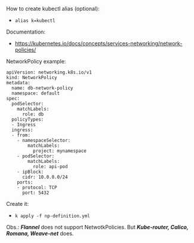 How to create kubectl alias (optional):
- `alias k=kubectl`

Documentation:
- https://kubernetes.io/docs/concepts/services-networking/network-policies/

NetworkPolicy example:
  ```
  apiVersion: networking.k8s.io/v1
  kind: NetworkPolicy
  metadata:
    name: db-network-policy
    namespace: default
  spec:
    podSelector:
      matchLabels:
        role: db
    policyTypes:
    - Ingress
    ingress:
    - from:
      - namespaceSelector:
          matchLabels:
            project: mynamespace
      - podSelector:
          matchLabels:
            role: api-pod
      - ipBlock:
        cidr: 10.0.0.0/24
      ports:
      - protocol: TCP
        port: 5432
  ```

Create it:
- `k apply -f np-definition.yml`


Obs.: ***Flannel*** does not support NetwotkPolicies.
      But ***Kube-router, Calico, Romana, Weave-net*** does.

